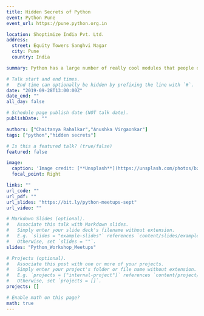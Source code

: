 ```yaml
---
title: Hidden Secrets of Python
event: Python Pune 
event_url: https://pune.python.org.in

location: Shoptimize India Pvt. Ltd.
address:
  street: Equity Towers Sanghvi Nagar
  city: Pune
  country: India

summary: Python has a large number of really cool modules that people don't know about. These are quite helpful. People often tend to program the hard way since they don't know about the existence of these modules. Such examples can be the itertools module, the secrets module to generate secure random numbers etc.

# Talk start and end times.
#   End time can optionally be hidden by prefixing the line with `#`.
date: "2019-09-28T13:00:00Z"
date_end: ""
all_day: false

# Schedule page publish date (NOT talk date).
publishDate: ""

authors: ["Chaitanya Rahalkar","Anushka Virgaonkar"]
tags: ["python","hidden secrets"]

# Is this a featured talk? (true/false)
featured: false

image:
  caption: 'Image credit: [**Unsplash**](https://unsplash.com/photos/bzdhc5b3Bxs)'
  focal_point: Right

links: ""
url_code: ""
url_pdf: ""
url_slides: "https://bit.ly/python-meetups-sept"
url_video: ""

# Markdown Slides (optional).
#   Associate this talk with Markdown slides.
#   Simply enter your slide deck's filename without extension.
#   E.g. `slides = "example-slides"` references `content/slides/example-slides.md`.
#   Otherwise, set `slides = ""`.
slides: "Python_Workshop_Meetups"

# Projects (optional).
#   Associate this post with one or more of your projects.
#   Simply enter your project's folder or file name without extension.
#   E.g. `projects = ["internal-project"]` references `content/project/deep-learning/index.md`.
#   Otherwise, set `projects = []`.
projects: []

# Enable math on this page?
math: true
---
```

